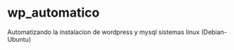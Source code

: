 wp_automatico
=============

Automatizando la instalacion de wordpress y mysql sistemas linux (Debian-Ubuntu)
